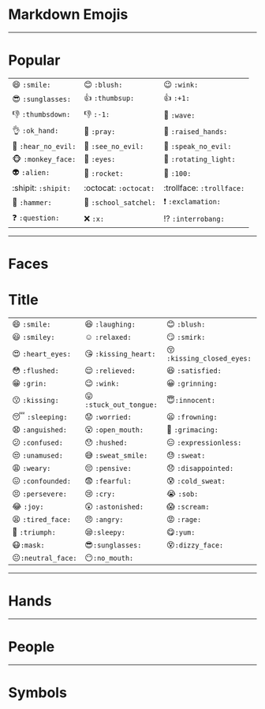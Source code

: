 # Markdown Emojis

---

# Popular

|                                 |                                     |                                     |
| :------------------------------ | :---------------------------------- | :---------------------------------- |
| :smile: `:smile:`               | :blush: `:blush:`                   | :wink: `:wink:`                     |
| :sunglasses: `:sunglasses:`     | :thumbsup: `:thumbsup:`             | :+1: `:+1:`                         |
| :thumbsdown: `:thumbsdown:`     | :-1: `:-1:`                         | :wave: `:wave:`                     |
| :ok_hand: `:ok_hand:`           | :pray: `:pray:`                     | :raised_hands: `:raised_hands:`     |
| :hear_no_evil: `:hear_no_evil:` | :see_no_evil: `:see_no_evil:`       | :speak_no_evil: `:speak_no_evil:`   |
| :monkey_face: `:monkey_face:`   | :eyes: `:eyes:`                     | :rotating_light: `:rotating_light:` |
| :alien: `:alien:`               | :rocket: `:rocket:`                 | :100: `:100:`                       |
| :shipit: `:shipit:`             | :octocat: `:octocat:`               | :trollface: `:trollface:`           |
| :hammer: `:hammer:`             | :school_satchel: `:school_satchel:` | :exclamation: `:exclamation:`       |
| :question: `:question:`         | :x: `:x:`                           | :interrobang: `:interrobang:`       |

---

# Faces

# Title

|                                |                                         |                                               |
| ------------------------------ | --------------------------------------- | --------------------------------------------- |
| :smile: `:smile:`              | :laughing: `:laughing:`                 | :blush: `:blush:`                             |
| :smiley: `:smiley:`            | :relaxed: `:relaxed:`                   | :smirk: `:smirk:`                             |
| :heart_eyes: `:heart_eyes:`    | :kissing_heart: `:kissing_heart:`       | :kissing_closed_eyes: `:kissing_closed_eyes:` |
| :flushed: `:flushed:`          | :relieved: `:relieved:`                 | :satisfied: `:satisfied:`                     |
| :grin: `:grin:`                | :wink: `:wink:`                         | :grinning: `:grinning:`                       |
| :kissing: `:kissing:`          | :stuck_out_tongue: `:stuck_out_tongue:` | :innocent:`:innocent:`                        |
| :sleeping: `:sleeping:`        | :worried: `:worried:`                   | :frowning: `:frowning:`                       |
| :anguished: `:anguished:`      | :open_mouth: `:open_mouth:`             | :grimacing: `:grimacing:`                     |
| :confused: `:confused:`        | :hushed: `:hushed:`                     | :expressionless: `:expressionless:`           |
| :unamused: `:unamused:`        | :sweat_smile: `:sweat_smile:`           | :sweat: `:sweat:`                             |
| :weary: `:weary:`              | :pensive: `:pensive:`                   | :disappointed: `:disappointed:`               |
| :confounded: `:confounded:`    | :fearful: `:fearful:`                   | :cold_sweat: `:cold_sweat:`                   |
| :persevere: `:persevere:`      | :cry: `:cry:`                           | :sob: `:sob:`                                 |
| :joy: `:joy:`                  | :astonished: `:astonished:`             | :scream: `:scream:`                           |
| :tired_face: `:tired_face:`    | :angry: `:angry:`                       | :rage: `:rage:`                               |
| :triumph: `:triumph:`          | :sleepy:`:sleepy:`                      | :yum:`:yum:`                                  |
| :mask:`:mask:`                 | :sunglasses:`:sunglasses:`              | :dizzy_face:`:dizzy_face:`                    |
| :neutral_face:`:neutral_face:` | :no_mouth:`:no_mouth:`                  |                                               |


---

# Hands

---

# People

---

# Symbols


